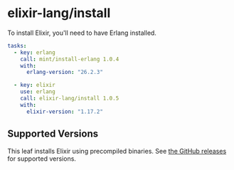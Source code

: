 # elixir-lang/install

To install Elixir, you'll need to have Erlang installed.

```yaml
tasks:
  - key: erlang
    call: mint/install-erlang 1.0.4
    with:
      erlang-version: "26.2.3"

  - key: elixir
    use: erlang
    call: elixir-lang/install 1.0.5
    with:
      elixir-version: "1.17.2"
```

## Supported Versions

This leaf installs Elixir using precompiled binaries.
See [the GitHub releases](https://github.com/elixir-lang/elixir/releases) for supported versions.
